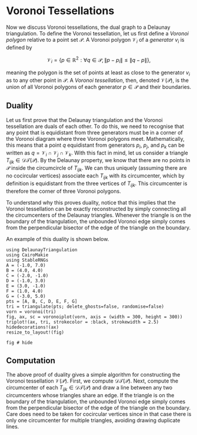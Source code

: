 # Voronoi Tessellations

Now we discuss Voronoi tessellations, the dual graph to a Delaunay triangulation. To define the Voronoi tessellation, let us first define a _Voronoi polygon_ relative to a point set $\mathcal P$. A Voronoi polygon $\mathcal V_i$ of a _generator_ $v_i$ is defined by 

```math 
\mathcal V_i = \{p \in \mathbb R^2 : \forall q \in \mathcal P, \|p - p_i\| \leq \|q - p\|\},
```

meaning the polygon is the set of points at least as close to the generator $v_i$ as to any other point in $\mathcal P$. A _Voronoi tessellation_, then, denoted $\mathcal V(\mathcal P)$, is the union of all Voronoi polygons of each generator $p \in \mathcal P$ and their boundaries.

## Duality

Let us first prove that the Delaunay triangulation and the Voronoi tessellation are duals of each other. To do this, we need to recognise that any point that is equidistant from three generators must be in a corner of the Voronoi diagram where three Voronoi polygons meet. Mathematically, this means that a point $q$ equidistant from generators $p_i$, $p_j$, and $p_k$ can be written as $q = \mathcal V_i \cap \mathcal V_j \cap \mathcal V_k$. With this fact in mind, let us consider a triangle $T_{ijk} \in \mathcal D\mathcal T(\mathcal P)$. By the Delaunay property, we know that there are no points in $\mathcal P$ inside the circumcircle of $T_{ijk}$. We can thus uniquely (assuming there are no cocircular vertices) associate each $T_{ijk}$ with its circumcenter, which by definition is equidistant from the three vertices of $T_{ijk}$. This circumcenter is therefore the corner of three Voronoi polygons.

To understand why this proves duality, notice that this implies that the Voronoi tessellation can be exactly reconstructed by simply connecting all the circumcenters of the Delaunay triangles. Whenever the triangle is on the boundary of the triangulation, the unbounded Voronoi edge simply comes from the perpendicular bisector of the edge of the triangle on the boundary. 

An example of this duality is shown below.

```@setup voronoi123
using DelaunayTriangulation
using CairoMakie 
using StableRNGs 
A = (-1.0, 7.0)
B = (4.0, 4.0)
C = (-2.0, -1.0)
D = (-1.0, 3.0)
E = (3.0, -1.0)
F = (1.0, 4.0)
G = (-3.0, 5.0)
pts = [A, B, C, D, E, F, G]
tri = triangulate(pts; delete_ghosts=false, randomise=false)
vorn = voronoi(tri)
fig, ax, sc = voronoiplot(vorn, axis = (width = 300, height = 300))
triplot!(ax, tri, strokecolor = :black, strokewidth = 2.5)
hidedecorations!(ax)
resize_to_layout!(fig)
```

```@example voronoi123 
fig # hide
```

## Computation 

The above proof of duality gives a simple algorithm for constructing the Voronoi tessellation $\mathcal V(\mathcal P)$. First, we compute $\mathcal D\mathcal T(\mathcal P)$. Next, compute the circumcenter of each $T_{ijk} \in \mathcal D\mathcal T(\mathcal P)$ and draw a line between any two circumcenters whose triangles share an edge. If the triangle is on the boundary of the triangulation, the unbounded Voronoi edge simply comes from the perpendicular bisector of the edge of the triangle on the boundary. Care does need to be taken for cocircular vertices since in that case there is only one circumcenter for multiple triangles, avoiding drawing duplicate lines.